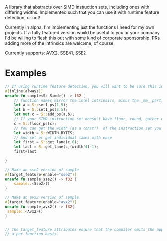 A library that abstracts over SIMD instruction sets, including ones with differing widths.
Implemented such that you can use it with runtime feature detection, or not!

Currently in alpha, I'm implementing just the functions I need for my own projects.  If a fully featured version would be useful to you
or your company I'd be willing to flesh this out with some kind of corporate sponsorship. PRs adding more of the intrinsics are welcome, of course.

Currently supports: AVX2, SSE41, SSE2

# Examples

```rust
// If using runtime feature detection, you will want to be sure this inlines
#[inline(always)]
unsafe fn sample<S: Simd>() -> f32 {
    // function names mirror the intel intrinsics, minus the _mm_ part, call them as usual 
    let a = S::set1_ps(1.5);
    let b = S::set1_ps(2.5);
    let mut c = S::add_ps(a,b);
    // If your SIMD instruction set doesn't have floor, round, gather etc,  SIMDeez handles it for you
    c = S::floor_ps(c);
    // You can get the width (as a const!)  of the instruction set you are working with
    let width = S::WIDTH_BYTES;    
    // And set or get individual lanes with ease
    let first = S::get_lane(c,0);
    let last = S::get_lane(c,(width/4)-1);
    first+last
    
}

// Make an sse2 version of sample 
#[target_feature(enable="sse2")]
unsafe fn sample_sse2() -> f32 {
    sample::<Sse2>()
}

// Make an avx2 version of sample
#[target_feature(enable="avx2")]
unsafe fn sample_avx2() -> f32{
 sample::<Avx2>()
}


// The target_feature attributes ensure that the compiler emits the appropriate instructions on
// a per function basis.


```
